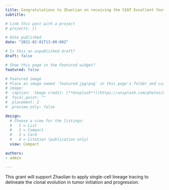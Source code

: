 ```yaml
---
title: Congratulations to Zhaolian on receiving the SIAT Excellent Youth Innovation Grant! (先进院优秀青年创新基金)
subtitle: 

# Link this post with a project
# projects: []

# Date published
date: "2021-02-01T13:00:00Z"

# Is this an unpublished draft?
draft: false

# Show this page in the Featured widget?
featured: false

# Featured image
# Place an image named `featured.jpg/png` in this page's folder and customize its options here.
# image:
#  caption: 'Image credit: [**Unsplash**](https://unsplash.com/photos/CpkOjOcXdUY)'
#  focal_point: ""
#  placement: 2
#  preview_only: false

design:
  # Choose a view for the listings:
  #   1 = List
  #   2 = Compact
  #   3 = Card
  #   4 = Citation (publication only)
  view: Compact

authors:
- admin

---
```


This grant will support Zhaolian to apply single-cell lineage tracing to delineate the clonal evolution in tumor initiation and progression.
